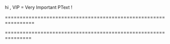 hi ,  VIP = Very Important PText !

================================================================

===============================================================
